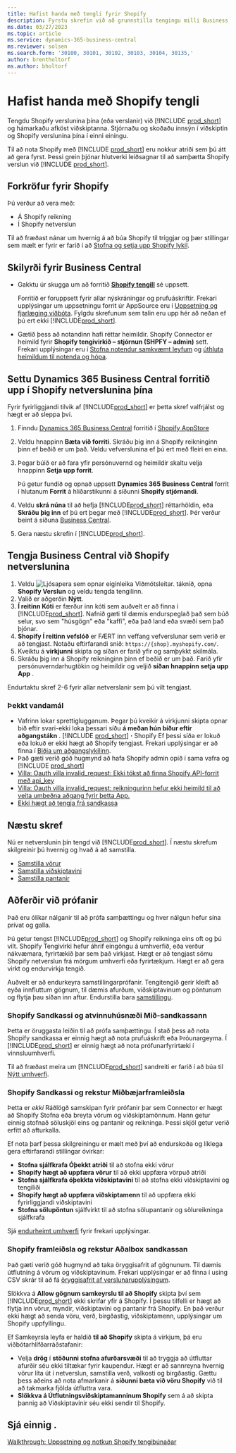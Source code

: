 ```yaml
---
title: Hafist handa með tengli fyrir Shopify
description: Fyrstu skrefin við að grunnstilla tengingu milli Business Central og Shopify
ms.date: 03/27/2023
ms.topic: article
ms.service: dynamics-365-business-central
ms.reviewer: solsen
ms.search.form: '30100, 30101, 30102, 30103, 30104, 30135,'
author: brentholtorf
ms.author: bholtorf
---
```


# Hafist handa með Shopify tengli

Tengdu Shopify verslunina þína (eða verslanir) við [!INCLUDE [prod_short](../includes/prod_short.md)] og hámarkaðu afköst viðskiptanna. Stjórnaðu og skoðaðu innsýn í viðskiptin og Shopify verslunina þína í einni einingu.

Til að nota  Shopify  með  [!INCLUDE [prod_short](../includes/prod_short.md)] eru nokkur atriði sem þú átt að gera fyrst. Þessi grein þjónar hlutverki leiðsagnar til að samþætta Shopify verslun við [!INCLUDE [prod_short](../includes/prod_short.md)].

## Forkröfur fyrir Shopify

Þú verður að vera með:

- Á  Shopify  reikning
- Í  Shopify  netverslun

Til að fræðast nánar um hvernig á að búa  Shopify  til tríggjar og þær stillingar sem mælt er fyrir er farið í að  [Stofna og setja upp  Shopify  lykil](shopify-account.md).

## Skilyrði fyrir Business Central

- Gakktu úr skugga um að forritið **[Shopify tengill](https://go.microsoft.com/fwlink/?linkid=2196238)** sé uppsett.

  Forritið er foruppsett fyrir allar nýskráningar og prufuáskriftir. Frekari upplýsingar um uppsetningu forrit úr AppSource eru í [Uppsetning og fjarlæging viðbóta](../ui-extensions-install-uninstall.md#install). Fylgdu skrefunum sem talin eru upp hér að neðan ef þú ert ekki [!INCLUDE[prod_short](../includes/prod_short.md)].

- Gætið þess að notandinn hafi réttar heimildir. Shopify Connector er heimild fyrir  **Shopify  tengivirkið – stjórnun (SHPFY – admin)**  sett. Frekari upplýsingar eru í  [Stofna notendur samkvæmt leyfum](../ui-how-users-permissions.md)  og  [úthluta heimildum til notenda og hópa](../ui-define-granular-permissions.md).

## Settu Dynamics 365 Business Central forritið upp í Shopify netverslunina þína

Fyrir fyrirliggjandi tilvik af  [!INCLUDE[prod_short](../includes/prod_short.md)] er þetta skref valfrjálst og hægt er að sleppa því.

1. Finndu [Dynamics 365 Business Central](https://apps.shopify.com/dynamics-365-business-central) forritið í [Shopify AppStore](https://apps.shopify.com/)
2. Veldu hnappinn **Bæta við forriti**. Skráðu þig inn á Shopify reikninginn þinn ef beðið er um það. Veldu vefverslunina ef þú ert með fleiri en eina.
3. Þegar búið er að fara yfir persónuvernd og heimildir skaltu velja hnappinn **Setja upp forrit**.

   Þú getur fundið og opnað uppsett **Dynamics 365 Business Central** forrit í hlutanum **Forrit** á hliðarstikunni á síðunni **Shopify stjórnandi**.
4. Veldu  **skrá núna**  til að hefja  [!INCLUDE[prod_short](../includes/prod_short.md)]  réttarhöldin, eða  **Skráðu þig inn**  ef þú ert þegar með [!INCLUDE[prod_short](../includes/prod_short.md)]. Þér verður beint á síðuna [Business Central](https://businesscentral.dynamics.com).
5. Gera næstu skrefin í [!INCLUDE[prod_short](../includes/prod_short.md)].

## Tengja Business Central við Shopify netverslunina

1. Veldu ![Ljósapera sem opnar eiginleika Viðmótsleitar.](../media/ui-search/search_small.png "Segðu mér hvað þú vilt gera") táknið, opna **Shopify Verslun** og veldu tengda tengilinn.
2. Valið er aðgerðin **Nýtt**.  
3.  **Í reitinn Kóti**  er færður inn kóti sem auðvelt er að finna í [!INCLUDE[prod_short](../includes/prod_short.md)]. Nafnið gæti til dæmis endurspeglað það sem búð selur, svo sem "húsgögn" eða "kaffi", eða það land eða svæði sem það þjónar.
4.  **Shopify Í reitinn vefslóð**  er FÆRT inn veffang vefverslunar sem verið er að tengjast. Notaðu eftirfarandi snið: `https://{shop}.myshopify.com/`.
5. Kveiktu á  **virkjunni**  skipta og síðan er farið yfir og samþykkt skilmála.
6. Skráðu þig inn á Shopify reikninginn þinn ef beðið er um það. Farið yfir persónuverndarhugtökin og heimildir og veljið  **síðan hnappinn setja upp App** .

Endurtaktu skref 2-6 fyrir allar netverslanir sem þú vilt tengjast.

### Þekkt vandamál

- Vafrinn lokar sprettiglugganum. Þegar þú kveikir á virkjunni skipta opnar bið eftir svari-ekki loka þessari síðu  **á meðan hún bíður eftir aðgangstákn**  .  [!INCLUDE [prod_short](../includes/prod_short.md)]  **·**  Shopify Ef þessi síða er lokuð eða lokuð er ekki hægt að  Shopify tengjast. Frekari upplýsingar er að finna í [Biðja um aðgangslykilinn](troubleshoot.md#request-the-access-token).
- Það gæti verið góð hugmynd að hafa  Shopify  admin opið í sama vafra og [!INCLUDE [prod_short](../includes/prod_short.md)]
- [Villa:  Oauth  villa invalid_request: Ekki tókst að finna  Shopify  API-forrit með api_key](troubleshoot.md#error-oauth-error-invalid_request-could-not-find-shopify-api-application-with-api_key)
- [Villa:  Oauth  villa invalid_request: reikningurinn hefur ekki heimild til að veita umbeðna aðgang fyrir þetta App.](troubleshoot.md#error-oauth-error-invalid_request-your-account-does-not-have-permission-to-grant-the-requested-access-for-this-app)
- [Ekki hægt að tengja frá sandkassa](troubleshoot.md#verify-and-enable-permissions-to-make-http-requests-in-a-non-production-environment)

## Næstu skref

Nú er netverslunin þín tengd við [!INCLUDE[prod_short](../includes/prod_short.md)]. Í næstu skrefum skilgreinir þú hvernig og hvað á að samstilla.

- [Samstilla vörur](synchronize-items.md)
- [Samstilla viðskiptavini](synchronize-customers.md)
- [Samstilla pantanir](synchronize-orders.md)

## Aðferðir við prófanir

Það eru ólíkar nálganir til að prófa samþættingu og hver nálgun hefur sína prívat og galla.

Þú getur tengst  [!INCLUDE[prod_short](../includes/prod_short.md)]  og  Shopify  reikninga eins oft og þú vilt.  Shopify Tengivirki hefur áhrif eingöngu á umhverfið, eða verður nákvæmara, fyrirtækið þar sem það virkjast. Hægt er að tengjast sömu  Shopify  netverslun frá mörgum umhverfi eða fyrirtækjum. Hægt er að gera virkt og endurvirkja tengið.

Auðvelt er að endurkeyra samstillingarprófanir. Tengitengið gerir kleift að eyða innfluttum gögnum, til dæmis afurðum, viðskiptavinum og pöntunum og flytja þau síðan inn aftur. Endurstilla bara  [samstillingu](troubleshoot.md#reset-sync).

### Shopify Sandkassi og atvinnuhúsnæði Mið-sandkassann

Þetta er öruggasta leiðin til að prófa samþættingu. Í stað þess að nota  Shopify  sandkassa er einnig hægt að nota prufuáskrift eða Þróunargeyma. Í  [!INCLUDE[prod_short](../includes/prod_short.md)] er einnig hægt að nota prófunarfyrirtæki í vinnsluumhverfi.

Til að fræðast meira um  [!INCLUDE[prod_short](../includes/prod_short.md)]  sandreiti er farið í að búa til  [Nýtt umhverfi](/dynamics365/business-central/dev-itpro/administration/tenant-admin-center-environments#create-a-new-environment).

### Shopify Sandkassi og rekstur Miðbæjarframleiðsla

Þetta er  *ekki*  Ráðlögð samskipan fyrir prófanir þar sem Connector er hægt að  Shopify  Stofna eða breyta vörum og viðskiptamönnum. Hann getur einnig stofnað söluskjöl eins og pantanir og reikninga. Þessi skjöl getur verið erfitt að afturkalla.
 
Ef nota þarf þessa skilgreiningu er mælt með því að endurskoða og líklega gera eftirfarandi stillingar óvirkar:

* **Stofna sjálfkrafa Óþekkt atriði**  til að stofna ekki vörur
* **Shopify hægt að uppfæra vörur**  til að ekki uppfæra vörpuð atriði
* **Stofna sjálfkrafa óþekkta viðskiptavini**  til að stofna ekki viðskiptavini og tengiliði
* **Shopify hægt að uppfæra viðskiptamenn**  til að uppfæra ekki fyrirliggjandi viðskiptavini
* **Stofna sölupöntun**  sjálfvirkt til að stofna sölupantanir og sölureikninga sjálfkrafa

Sjá  [endurheimt umhverfi](/dynamics365/business-central/dev-itpro/administration/tenant-admin-center-backup-restore) fyrir frekari upplýsingar.

### Shopify framleiðsla og rekstur Aðalbox sandkassan

Það gæti verið góð hugmynd að taka öryggisafrit af gögnunum. Til dæmis útflutning á vörum og viðskiptavinum. Frekari upplýsingar er að finna í using CSV skrár til að fá  [öryggisafrit af verslunarupplýsingum](https://help.shopify.com/en/manual/shopify-admin/duplicate-store#using-csv-files-to-back-up-store-information).

Slökkva á  **Allow gögnum samkeyrslu til að  Shopify**  skipta því sem  [!INCLUDE[prod_short](../includes/prod_short.md)]  ekki skrifar yfir á Shopify. Í þessu tilfelli er hægt að flytja inn vörur, myndir, viðskiptavini og pantanir frá Shopify. En það verður ekki hægt að senda vöru, verð, birgðastig, viðskiptamenn, upplýsingar um  Shopify uppfyllingu.

Ef Samkeyrsla leyfa er haldið  **til að  Shopify**  skipta á virkjum, þá eru viðbótarhlífðarráðstafanir:

*   Velja  **drög**  í  **stöðunni stofna afurðarsvæði**  til að tryggja að útfluttar afurðir séu ekki tiltækar fyrir kaupendur. Hægt er að sannreyna hvernig vörur líta út í netverslun, samstilla verð, valkosti og birgðastig. Gættu þess aðeins að nota afmarkanir á  **síðunni bæta við vöru  Shopify**  við til að takmarka fjölda útfluttra vara.
*  **Slökkva á Útflutningsviðskiptamanninum  Shopify**  sem á að skipta þannig að Viðskiptavinir séu ekki sendir til Shopify.

## Sjá einnig .

[Walkthrough: Uppsetning og notkun  Shopify  tengibúnaðar](walkthrough-setting-up-and-using-shopify.md)  

